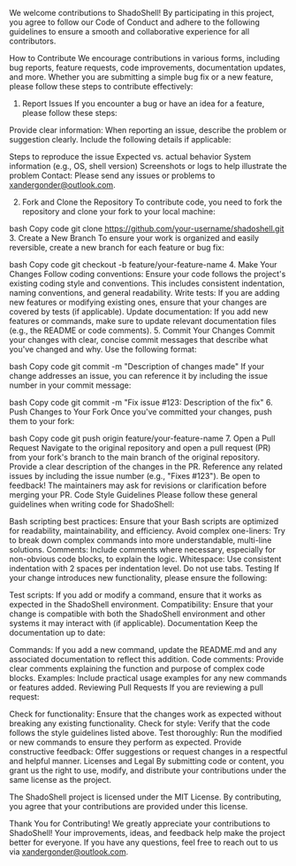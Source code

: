 We welcome contributions to ShadoShell! By participating in this project, you agree to follow our Code of Conduct and adhere to the following guidelines to ensure a smooth and collaborative experience for all contributors.

How to Contribute
We encourage contributions in various forms, including bug reports, feature requests, code improvements, documentation updates, and more. Whether you are submitting a simple bug fix or a new feature, please follow these steps to contribute effectively:

1. Report Issues
If you encounter a bug or have an idea for a feature, please follow these steps:

Provide clear information: When reporting an issue, describe the problem or suggestion clearly. Include the following details if applicable:

Steps to reproduce the issue
Expected vs. actual behavior
System information (e.g., OS, shell version)
Screenshots or logs to help illustrate the problem
Contact: Please send any issues or problems to xandergonder@outlook.com.

2. Fork and Clone the Repository
To contribute code, you need to fork the repository and clone your fork to your local machine:

bash
Copy code
git clone https://github.com/your-username/shadoshell.git
3. Create a New Branch
To ensure your work is organized and easily reversible, create a new branch for each feature or bug fix:

bash
Copy code
git checkout -b feature/your-feature-name
4. Make Your Changes
Follow coding conventions: Ensure your code follows the project's existing coding style and conventions. This includes consistent indentation, naming conventions, and general readability.
Write tests: If you are adding new features or modifying existing ones, ensure that your changes are covered by tests (if applicable).
Update documentation: If you add new features or commands, make sure to update relevant documentation files (e.g., the README or code comments).
5. Commit Your Changes
Commit your changes with clear, concise commit messages that describe what you've changed and why. Use the following format:

bash
Copy code
git commit -m "Description of changes made"
If your change addresses an issue, you can reference it by including the issue number in your commit message:

bash
Copy code
git commit -m "Fix issue #123: Description of the fix"
6. Push Changes to Your Fork
Once you've committed your changes, push them to your fork:

bash
Copy code
git push origin feature/your-feature-name
7. Open a Pull Request
Navigate to the original repository and open a pull request (PR) from your fork's branch to the main branch of the original repository.
Provide a clear description of the changes in the PR. Reference any related issues by including the issue number (e.g., "Fixes #123").
Be open to feedback! The maintainers may ask for revisions or clarification before merging your PR.
Code Style Guidelines
Please follow these general guidelines when writing code for ShadoShell:

Bash scripting best practices: Ensure that your Bash scripts are optimized for readability, maintainability, and efficiency.
Avoid complex one-liners: Try to break down complex commands into more understandable, multi-line solutions.
Comments: Include comments where necessary, especially for non-obvious code blocks, to explain the logic.
Whitespace: Use consistent indentation with 2 spaces per indentation level. Do not use tabs.
Testing
If your change introduces new functionality, please ensure the following:

Test scripts: If you add or modify a command, ensure that it works as expected in the ShadoShell environment.
Compatibility: Ensure that your change is compatible with both the ShadoShell environment and other systems it may interact with (if applicable).
Documentation
Keep the documentation up to date:

Commands: If you add a new command, update the README.md and any associated documentation to reflect this addition.
Code comments: Provide clear comments explaining the function and purpose of complex code blocks.
Examples: Include practical usage examples for any new commands or features added.
Reviewing Pull Requests
If you are reviewing a pull request:

Check for functionality: Ensure that the changes work as expected without breaking any existing functionality.
Check for style: Verify that the code follows the style guidelines listed above.
Test thoroughly: Run the modified or new commands to ensure they perform as expected.
Provide constructive feedback: Offer suggestions or request changes in a respectful and helpful manner.
Licenses and Legal
By submitting code or content, you grant us the right to use, modify, and distribute your contributions under the same license as the project.

The ShadoShell project is licensed under the MIT License. By contributing, you agree that your contributions are provided under this license.

Thank You for Contributing!
We greatly appreciate your contributions to ShadoShell! Your improvements, ideas, and feedback help make the project better for everyone. If you have any questions, feel free to reach out to us via xandergonder@outlook.com.

